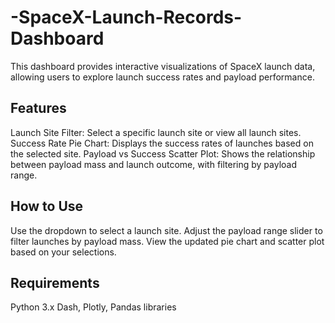 # -SpaceX-Launch-Records-Dashboard

This dashboard provides interactive visualizations of SpaceX launch data, allowing users to explore launch success rates and payload performance.

## Features
Launch Site Filter: Select a specific launch site or view all launch sites.
Success Rate Pie Chart: Displays the success rates of launches based on the selected site.
Payload vs Success Scatter Plot: Shows the relationship between payload mass and launch outcome, with filtering by payload range.

## How to Use
Use the dropdown to select a launch site.
Adjust the payload range slider to filter launches by payload mass.
View the updated pie chart and scatter plot based on your selections.

## Requirements
Python 3.x
Dash, Plotly, Pandas libraries
